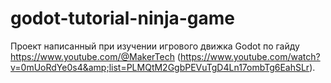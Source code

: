 # godot-tutorial-ninja-game
Проект написанный при изучении игрового движка Godot по гайду https://www.youtube.com/@MakerTech (https://www.youtube.com/watch?v=0mUoRdYe0s4&amp;list=PLMQtM2GgbPEVuTgD4Ln17ombTg6EahSLr).
